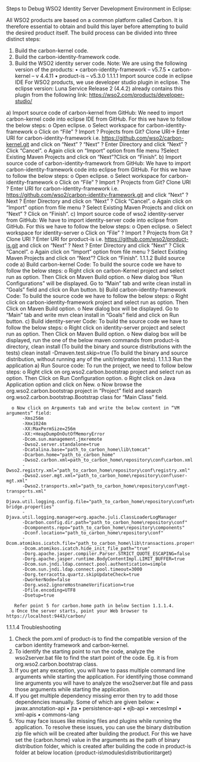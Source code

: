 Steps to Debug WSO2 Identity Server Development Environment in Eclipse:

All WSO2 products are based on a common platform called Carbon. It is therefore essential to obtain and build this layer before attempting to build the desired product itself. The build process can be divided into three distinct steps:
1.	Build the carbon-kernel code.
2.	Build the carbon-identity-framework code.
3.	Build the WSO2 identity server code.
Note: We are using the following version of the products:
  •	carbon-identity-framework – v5.7.5
  •	carbon-kernel – v 4.4.11
  •	product-is – v5.3.0
1.1.1.1	Import source code in eclipse IDE
For WSO2 products, we use developer studio plugin in eclipse. The eclipse version: Luna Service Release 2 (4.4.2) already contains this plugin from the following link: https://wso2.com/products/developer-studio/

  a)	Import source code of carbon-kernel from GitHub: We need to import carbon-kernel code into eclipse IDE from GitHub. For this we have to follow the below steps:
      o	Open eclipse.
      o	Select workspace for carbon-identity-framework
      o	Click on “File” ? Import ? Projects from Git? Clone URI-> Enter URI for carbon-identity-framework i.e. https://github.com/wso2/carbon-kernel.git and click on “Next” ? “Next” ? Enter Directory and click “Next” ? Click “Cancel”.
      o	Again click on “Import” option from file menu ?Select Existing Maven Projects and click on “Next”?Click on “Finish”.
  b)	Import source code of carbon-identity-framework from GitHub: We have to import carbon-identity-framework code into eclipse from GitHub. For this we have to follow the below steps:
      o	Open eclipse.
      o	Select workspace for carbon-identity-framework
      o	Click on “File” ? Import ? Projects from Git? Clone URI ? Enter URI for carbon-identity-framework i.e. https://github.com/wso2/carbon-identity-framework.git and click “Next” ? Next ? Enter Directory and click on “Next” ? Click “Cancel”.
      o	Again click on “Import” option from file menu ? Select Existing Maven Projects and click on “Next” ? Click on “Finish”.
  c)	Import source code of wso2 identity-server from GitHub: We have to import identity-server code into eclipse from GitHub. For this we have to follow the below steps:
      o	Open eclipse.
      o	Select workspace for identity-server
      o	Click on “File” ? Import ? Projects from Git ? Clone URI ? Enter URI for product-is i.e. https://github.com/wso2/product-is.git and click on “Next” ? Next ? Enter Directory and click “Next” ? Click “Cancel”.
      o	Again click on “Import” option from file menu ? Select Existing Maven Projects and click on “Next”? Click on “Finish”.
1.1.1.2	Build source code
  a)	Build carbon-kernel Code: To build the source code we have to follow the below steps:
      o	Right click on carbon-Kernel project and select run as option. Then Click on Maven Build option.
      o	New dialog box “Run Configurations” will be displayed. Go to “Main” tab and write clean install in “Goals” field and click on Run button.
  b)	Build carbon-identity-framework Code: To build the source code we have to follow the below steps:
      o	Right click on carbon-identity-framework project and select run as option. Then Click on Maven Build option.
      o	New dialog box will be displayed. Go to “Main” tab and write mvn clean install in “Goals” field and click on Run button.
  c)	Build identity-server Code: To build the source code we have to follow the below steps:
      o	Right click on identity-server project and select run as option. Then Click on Maven Build option.
      o	New dialog box will be displayed, run the one of the below maven commands from product-is directory,
        clean install
          (To build the binary and source distributions with the tests)
        clean install -Dmaven.test.skip=true
          (To build the binary and source distribution, without running any of the unit/integration tests).
1.1.1.3	Run the application
  a)	Run Source code: To run the project, we need to follow below steps:
      o	Right click on org.wso2.carbon.bootstrap project and select run as option. Then Click on Run Configuration option.
      o	Right click on Java Application option and click on New.
      o	Now browse the org.wso2.carbon.bootstrap project in “Project” field and search org.wso2.carbon.bootstrap.Bootstrap class for “Main Class” field.

      o	Now click on Arguments tab and write the below content in “VM arguments” field:
          -Xms256m
          -Xmx1024m
          -XX:MaxPermSize=256m
          -XX:+HeapDumpOnOutOfMemoryError
          -Dcom.sun.management.jmxremote
          -Dwso2.server.standalone=true
          -Dcatalina.base="path_to_carbon_home\lib\tomcat"
          -Dcarbon.home="path_to_carbon_home"
          -Dwso2.carbon.xml=path_to_carbon_home\repository\conf\carbon.xml
          -Dwso2.registry.xml="path_to_carbon_home\repository\conf\registry.xml"
          -Dwso2.user.mgt.xml="path_to_carbon_home\repository\conf\user-mgt.xml"
          -Dwso2.transports.xml="path_to_carbon_home\repository\conf\mgt-transports.xml"
          -Djava.util.logging.config.file="path_to_carbon_home\repository\conf\etc\logging-bridge.properties"
          -Djava.util.logging.manager=org.apache.juli.ClassLoaderLogManager
          -Dcarbon.config.dir.path="path_to_carbon_home\repository\conf"
          -Dcomponents.repo="path_to_carbon_home\repository\components"
          -Dconf.location="path_to_carbon_home\repository\conf"
          -Dcom.atomikos.icatch.file="path_to_carbon_home\lib\transactions.properties"
          -Dcom.atomikos.icatch.hide_init_file_path="true"
          -Dorg.apache.jasper.compiler.Parser.STRICT_QUOTE_ESCAPING=false
          -Dorg.apache.jasper.runtime.BodyContentImpl.LIMIT_BUFFER=true
          -Dcom.sun.jndi.ldap.connect.pool.authentication=simple
          -Dcom.sun.jndi.ldap.connect.pool.timeout=3000
          -Dorg.terracotta.quartz.skipUpdateCheck=true
          -DworkerNode=false
          -Dorg.wso2.ignoreHostnameVerification=true
          -Dfile.encoding=UTF8
          -Dsetup=true

       Refer point 5 for carbon.home path in below Section 1.1.1.4.
      o	Once the server starts, point your Web browser to https://localhost:9443/carbon/

1.1.1.4	Troubleshooting
  1.	Check the pom.xml of product-is to find the compatible version of the carbon identity framework and carbon-kernel.
  2.	To identify the starting point to run the code, analyze the wso2server.bat file to find the start point of the code. Eg. it is from org.wso2.carbon.bootstrap class.
  3.	If you get any exception, you will have to pass multiple command line arguments while starting the application. For identifying those command line arguments you will have to analyze the wso2server.bat file and pass those arguments while starting the application.
  4.	If you get multiple dependency missing error then try to add those dependencies manually. Some of which are given below:
      •	javax.annotation-api
      •	jta
      •	persistence-api
      •	ejb-api
      •	xercesImpl
      •	xml-apis
      •	commons-lang
  5.	You may face issues like missing files and plugins while running the application. To resolve these issues, you can use the binary distribution zip file which will be created after building the product. For this we have set the {carbon.home} value in the arguments as the path of binary distribution folder, which is created after building the code in product-is folder at below location
           {product-is\modules\distribution\target}
